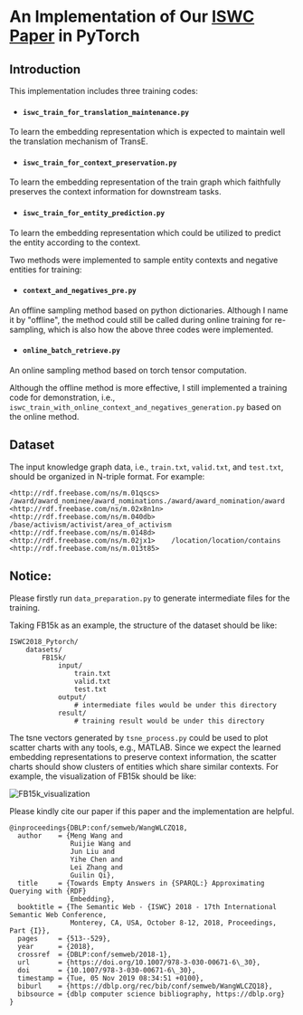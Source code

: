 # An Implementation of Our [ISWC Paper](http://iswc2018.semanticweb.org/sessions/towards-empty-answers-in-sparql-approximating-querying-with-rdf-embedding/) in PyTorch

## Introduction

This implementation includes three training codes:  
- #### `iswc_train_for_translation_maintenance.py`

To learn the embedding representation which is expected to maintain well the translation mechanism of TransE.

- #### `iswc_train_for_context_preservation.py`  

To learn the embedding representation of the train graph which faithfully preserves the context information for downstream tasks.

- #### `iswc_train_for_entity_prediction.py`  

To learn the embedding representation which could be utilized to predict the entity according to the context.

Two methods were implemented to sample entity contexts and negative entities for training:

- #### `context_and_negatives_pre.py` 

An offline sampling method based on python dictionaries. Although I name it by "offline", the method could still be called during online training for re-sampling, which is also how the above three codes were implemented. 

- #### `online_batch_retrieve.py`

An online sampling method based on torch tensor computation. 

Although the offline method is more effective, I still implemented a training code for demonstration, i.e., `iswc_train_with_online_context_and_negatives_generation.py` based on the online method.

## Dataset

The input knowledge graph data, i.e., `train.txt`, `valid.txt`, and `test.txt`, should be organized in N-triple format. For example:

```
<http://rdf.freebase.com/ns/m.01qscs>   /award/award_nominee/award_nominations./award/award_nomination/award    <http://rdf.freebase.com/ns/m.02x8n1n>
<http://rdf.freebase.com/ns/m.040db>    /base/activism/activist/area_of_activism        <http://rdf.freebase.com/ns/m.0148d>
<http://rdf.freebase.com/ns/m.02jx1>    /location/location/contains     <http://rdf.freebase.com/ns/m.013t85>
```

## Notice:

Please firstly run `data_preparation.py` to generate intermediate files for the training.

Taking FB15k as an example, the structure of the dataset should be like:

```
ISWC2018_Pytorch/
    datasets/
        FB15k/
            input/
                train.txt
                valid.txt
                test.txt
            output/
                # intermediate files would be under this directory
            result/
                # training result would be under this directory
```

The tsne vectors generated by `tsne_process.py` could be used to plot scatter charts with any tools, e.g., MATLAB. Since we expect the learned embedding representations to preserve context information, the scatter charts should show clusters of entities which share similar contexts. For example, the visualization of FB15k should be like:

![FB15k_visualization](https://github.com/xjdwrj/ISWC2018_PyTorch/blob/master/logs/FB15k_visualization.jpg)

Please kindly cite our paper if this paper and the implementation are helpful.
```
@inproceedings{DBLP:conf/semweb/WangWLCZQ18,
  author    = {Meng Wang and
               Ruijie Wang and
               Jun Liu and
               Yihe Chen and
               Lei Zhang and
               Guilin Qi},
  title     = {Towards Empty Answers in {SPARQL:} Approximating Querying with {RDF}
               Embedding},
  booktitle = {The Semantic Web - {ISWC} 2018 - 17th International Semantic Web Conference,
               Monterey, CA, USA, October 8-12, 2018, Proceedings, Part {I}},
  pages     = {513--529},
  year      = {2018},
  crossref  = {DBLP:conf/semweb/2018-1},
  url       = {https://doi.org/10.1007/978-3-030-00671-6\_30},
  doi       = {10.1007/978-3-030-00671-6\_30},
  timestamp = {Tue, 05 Nov 2019 08:34:51 +0100},
  biburl    = {https://dblp.org/rec/bib/conf/semweb/WangWLCZQ18},
  bibsource = {dblp computer science bibliography, https://dblp.org}
}
```